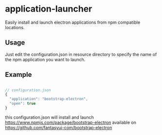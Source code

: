 # application-launcher
Easily install and launch electron applications from npm compatible locations.

## Usage

Just edit the configuration.json in resource directory to specify the name of the npm application you want to launch.

## Example

```JavaScript

// configuration.json
{
  "application": "bootstrap-electron",
  "open": true
}


```

this configuration.json will install and launch
https://www.npmjs.com/package/bootstrap-electron
available on https://github.com/fantasyui-com/bootstrap-electron
